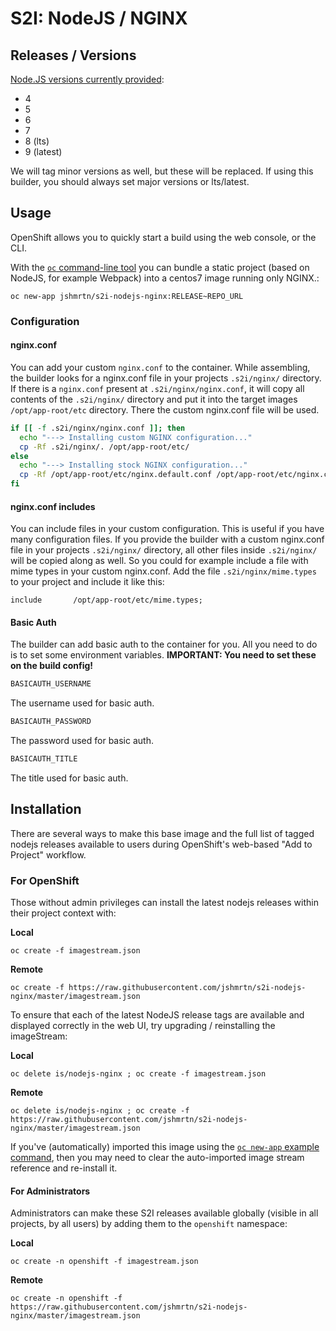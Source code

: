 # S2I: NodeJS / NGINX

## Releases / Versions

[Node.JS versions currently provided](https://hub.docker.com/r/jshmrtn/s2i-nodejs-nginx/tags/):

- 4
- 5
- 6
- 7
- 8 (lts)
- 9 (latest)

We will tag minor versions as well, but these will be replaced. If using this builder, you should always set major versions or lts/latest.

## Usage

OpenShift allows you to quickly start a build using the web console, or the CLI.

With the [`oc` command-line tool](https://github.com/openshift/origin/releases) you can bundle a static project (based on NodeJS, for example Webpack) into a centos7 image running only NGINX.:

    oc new-app jshmrtn/s2i-nodejs-nginx:RELEASE~REPO_URL

### Configuration

#### nginx.conf

You can add your custom `nginx.conf` to the container. While assembling, the builder looks for a nginx.conf file in your projects `.s2i/nginx/` directory. If there is a `nginx.conf` present at `.s2i/nginx/nginx.conf`, it will copy all contents of the `.s2i/nginx/` directory and put it into the target images `/opt/app-root/etc` directory. There the custom nginx.conf file will be used.

```bash
if [[ -f .s2i/nginx/nginx.conf ]]; then
  echo "---> Installing custom NGINX configuration..."
  cp -Rf .s2i/nginx/. /opt/app-root/etc/
else
  echo "---> Installing stock NGINX configuration..."
  cp -Rf /opt/app-root/etc/nginx.default.conf /opt/app-root/etc/nginx.conf
fi
```

#### nginx.conf includes

You can include files in your custom configuration. This is useful if you have many configuration files. If you provide the builder with a custom nginx.conf file in your projects `.s2i/nginx/` directory, all other files inside `.s2i/nginx/` will be copied along as well. So you could for example include a file with mime types in your custom nginx.conf. Add the file `.s2i/nginx/mime.types` to your project and include it like this:

```
include       /opt/app-root/etc/mime.types;
```



#### Basic Auth

The builder can add basic auth to the container for you. All you need to do is to set some environment variables.
**IMPORTANT: You need to set these on the build config!**

```bash
BASICAUTH_USERNAME
```

The username used for basic auth.

```bash
BASICAUTH_PASSWORD
```

The password used for basic auth.

```bash
BASICAUTH_TITLE
```

The title used for basic auth.

## Installation

There are several ways to make this base image and the full list of tagged nodejs releases available to users during OpenShift's web-based "Add to Project" workflow.

### For OpenShift

Those without admin privileges can install the latest nodejs releases within their project context with:

**Local**

    oc create -f imagestream.json

**Remote**

    oc create -f https://raw.githubusercontent.com/jshmrtn/s2i-nodejs-nginx/master/imagestream.json

To ensure that each of the latest NodeJS release tags are available and displayed correctly in the web UI, try upgrading / reinstalling the imageStream:

**Local**

    oc delete is/nodejs-nginx ; oc create -f imagestream.json

**Remote**

    oc delete is/nodejs-nginx ; oc create -f https://raw.githubusercontent.com/jshmrtn/s2i-nodejs-nginx/master/imagestream.json

If you've (automatically) imported this image using the [`oc new-app` example command](#usage), then you may need to clear the auto-imported image stream reference and re-install it.

#### For Administrators

Administrators can make these S2I releases available globally (visible in all projects, by all users) by adding them to the `openshift` namespace:

**Local**

    oc create -n openshift -f imagestream.json

**Remote**

    oc create -n openshift -f https://raw.githubusercontent.com/jshmrtn/s2i-nodejs-nginx/master/imagestream.json
